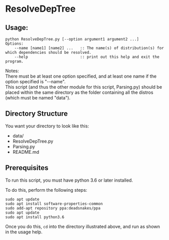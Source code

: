 # ResolveDepTree

## Usage: <br/>
```
python ResolveDepTree.py [--option argument1 argument2 ...]
Options:
    --name [name1] [name2] ...   :: The name(s) of distribution(s) for which dependencies should be resolved.
    --help                       :: print out this help and exit the program.
```
Notes:<br/>
There must be at least one option specified, and at least one name if the option specified is "--name".<br/>
This script (and thus the other module for this script, Parsing.py) should be placed within the same directory as the folder containing all the distros (which must be named "data").

## Directory Structure

You want your directory to look like this:

* data/
* ResolveDepTree.py
* Parsing.py
* README.md

## Prerequisites

To run this script, you must have python 3.6 or later installed.

To do this, perform the following steps:
```
sudo apt update
sudo apt install software-properties-common
sudo add-apt repository ppa:deadsnakes/ppa
sudo apt update
sudo apt install python3.6
```

Once you do this, `cd` into the directory illustrated above, and run as shown in the usage help.
